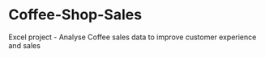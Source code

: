 # Coffee-Shop-Sales
Excel project - Analyse Coffee sales data to improve customer experience and sales
